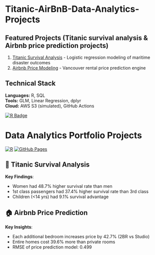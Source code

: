 # Titanic-AirBnB-Data-Analytics-Projects

## Featured Projects (Titanic survival analysis &amp; Airbnb price prediction projects)
1. [Titanic Survival Analysis](Titanic-and-AirBnB.html) - Logistic regression modeling of maritime disaster outcomes
2. [Airbnb Price Modeling](Titanic-and-AirBnB.html) - Vancouver rental price prediction engine

## Technical Stack
**Languages:** R, SQL  
**Tools:** GLM, Linear Regression, dplyr  
**Cloud:** AWS S3 (simulated), GitHub Actions  

[![R Badge](https://img.shields.io/badge/R-Expert-blue)](https://www.r-project.org)

# Data Analytics Portfolio Projects

[![R](https://img.shields.io/badge/R-4.3.2-blue)](https://www.r-project.org/)
[![GitHub Pages](https://img.shields.io/badge/GitHub-Pages-blue)](https://pages.github.com/)

## 🚢 Titanic Survival Analysis
**Key Findings**:  
- Women had 48.7% higher survival rate than men  
- 1st class passengers had 37.4% higher survival rate than 3rd class  
- Children (<14 yrs) had 9.1% survival advantage  


## 🏠 Airbnb Price Prediction
**Key Insights**:  
- Each additional bedroom increases price by 42.7% (2BR vs Studio)  
- Entire homes cost 39.6% more than private rooms  
- RMSE of price prediction model: 0.499  
